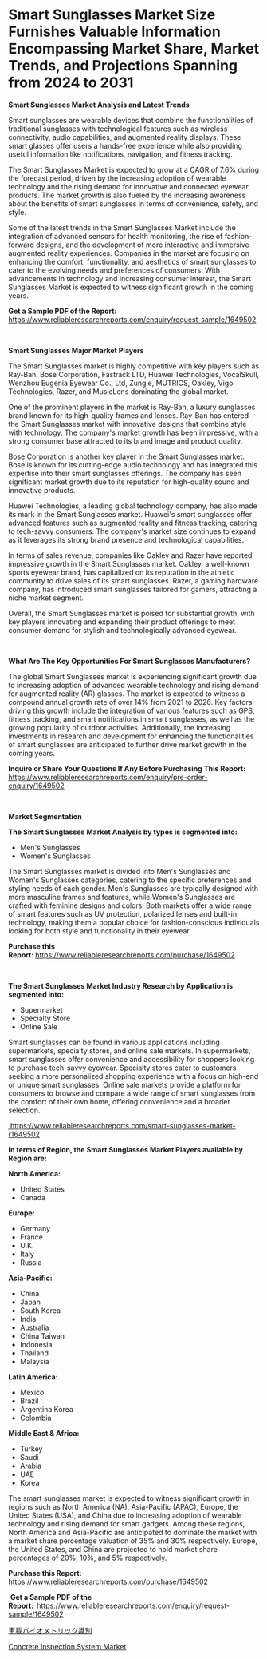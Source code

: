 <p><h1>Smart Sunglasses Market Size Furnishes Valuable Information Encompassing Market Share, Market Trends, and Projections Spanning from 2024 to 2031</h1></p><p><strong>Smart Sunglasses Market Analysis and Latest Trends</strong></p>
<p><p>Smart sunglasses are wearable devices that combine the functionalities of traditional sunglasses with technological features such as wireless connectivity, audio capabilities, and augmented reality displays. These smart glasses offer users a hands-free experience while also providing useful information like notifications, navigation, and fitness tracking.</p><p>The Smart Sunglasses Market is expected to grow at a CAGR of 7.6% during the forecast period, driven by the increasing adoption of wearable technology and the rising demand for innovative and connected eyewear products. The market growth is also fueled by the increasing awareness about the benefits of smart sunglasses in terms of convenience, safety, and style.</p><p>Some of the latest trends in the Smart Sunglasses Market include the integration of advanced sensors for health monitoring, the rise of fashion-forward designs, and the development of more interactive and immersive augmented reality experiences. Companies in the market are focusing on enhancing the comfort, functionality, and aesthetics of smart sunglasses to cater to the evolving needs and preferences of consumers. With advancements in technology and increasing consumer interest, the Smart Sunglasses Market is expected to witness significant growth in the coming years.</p></p>
<p><strong>Get a Sample PDF of the Report:&nbsp;</strong> <a href="https://www.reliableresearchreports.com/enquiry/request-sample/1649502">https://www.reliableresearchreports.com/enquiry/request-sample/1649502</a></p>
<p>&nbsp;</p>
<p><strong>Smart Sunglasses Major Market Players</strong></p>
<p><p>The Smart Sunglasses market is highly competitive with key players such as Ray-Ban, Bose Corporation, Fastrack LTD, Huawei Technologies, VocalSkull, Wenzhou Eugenia Eyewear Co., Ltd, Zungle, MUTRICS, Oakley, Vigo Technologies, Razer, and MusicLens dominating the global market.</p><p>One of the prominent players in the market is Ray-Ban, a luxury sunglasses brand known for its high-quality frames and lenses. Ray-Ban has entered the Smart Sunglasses market with innovative designs that combine style with technology. The company's market growth has been impressive, with a strong consumer base attracted to its brand image and product quality.</p><p>Bose Corporation is another key player in the Smart Sunglasses market. Bose is known for its cutting-edge audio technology and has integrated this expertise into their smart sunglasses offerings. The company has seen significant market growth due to its reputation for high-quality sound and innovative products.</p><p>Huawei Technologies, a leading global technology company, has also made its mark in the Smart Sunglasses market. Huawei's smart sunglasses offer advanced features such as augmented reality and fitness tracking, catering to tech-savvy consumers. The company's market size continues to expand as it leverages its strong brand presence and technological capabilities.</p><p>In terms of sales revenue, companies like Oakley and Razer have reported impressive growth in the Smart Sunglasses market. Oakley, a well-known sports eyewear brand, has capitalized on its reputation in the athletic community to drive sales of its smart sunglasses. Razer, a gaming hardware company, has introduced smart sunglasses tailored for gamers, attracting a niche market segment.</p><p>Overall, the Smart Sunglasses market is poised for substantial growth, with key players innovating and expanding their product offerings to meet consumer demand for stylish and technologically advanced eyewear.</p></p>
<p>&nbsp;</p>
<p><strong>What Are The Key Opportunities For Smart Sunglasses Manufacturers?</strong></p>
<p><p>The global Smart Sunglasses market is experiencing significant growth due to increasing adoption of advanced wearable technology and rising demand for augmented reality (AR) glasses. The market is expected to witness a compound annual growth rate of over 14% from 2021 to 2026. Key factors driving this growth include the integration of various features such as GPS, fitness tracking, and smart notifications in smart sunglasses, as well as the growing popularity of outdoor activities. Additionally, the increasing investments in research and development for enhancing the functionalities of smart sunglasses are anticipated to further drive market growth in the coming years.</p></p>
<p><strong>Inquire or Share Your Questions If Any Before Purchasing This Report:</strong> <a href="https://www.reliableresearchreports.com/enquiry/pre-order-enquiry/1649502">https://www.reliableresearchreports.com/enquiry/pre-order-enquiry/1649502</a></p>
<p>&nbsp;</p>
<p><strong>Market Segmentation</strong></p>
<p><strong>The Smart Sunglasses Market Analysis by types is segmented into:</strong></p>
<p><ul><li>Men's Sunglasses</li><li>Women's Sunglasses</li></ul></p>
<p><p>The Smart Sunglasses market is divided into Men's Sunglasses and Women's Sunglasses categories, catering to the specific preferences and styling needs of each gender. Men's Sunglasses are typically designed with more masculine frames and features, while Women's Sunglasses are crafted with feminine designs and colors. Both markets offer a wide range of smart features such as UV protection, polarized lenses and built-in technology, making them a popular choice for fashion-conscious individuals looking for both style and functionality in their eyewear.</p></p>
<p><strong>Purchase this Report:&nbsp;</strong><a href="https://www.reliableresearchreports.com/purchase/1649502">https://www.reliableresearchreports.com/purchase/1649502</a></p>
<p>&nbsp;</p>
<p><strong>The Smart Sunglasses Market Industry Research by Application is segmented into:</strong></p>
<p><ul><li>Supermarket</li><li>Specialty Store</li><li>Online Sale</li></ul></p>
<p><p>Smart sunglasses can be found in various applications including supermarkets, specialty stores, and online sale markets. In supermarkets, smart sunglasses offer convenience and accessibility for shoppers looking to purchase tech-savvy eyewear. Specialty stores cater to customers seeking a more personalized shopping experience with a focus on high-end or unique smart sunglasses. Online sale markets provide a platform for consumers to browse and compare a wide range of smart sunglasses from the comfort of their own home, offering convenience and a broader selection.</p></p>
<p><a href="https://www.reliableresearchreports.com/smart-sunglasses-market-r1649502">&nbsp;https://www.reliableresearchreports.com/smart-sunglasses-market-r1649502</a></p>
<p><strong>In terms of Region, the Smart Sunglasses Market Players available by Region are:</strong></p>
<p>
    <p> <strong> North America: </strong>
        <ul>
            <li>United States</li>
            <li>Canada</li>
        </ul>
        </p> 
    <p> <strong> Europe: </strong>
        <ul>
            <li>Germany</li>
            <li>France</li>
            <li>U.K.</li>
            <li>Italy</li>
            <li>Russia</li>
        </ul>
        </p> 
    <p> <strong> Asia-Pacific: </strong>
        <ul>
            <li>China</li>
            <li>Japan</li>
            <li>South Korea</li>
            <li>India</li>
            <li>Australia</li>
            <li>China Taiwan</li>
            <li>Indonesia</li>
            <li>Thailand</li>
            <li>Malaysia</li>
        </ul>
        </p> 
    <p> <strong> Latin America: </strong>
        <ul>
            <li>Mexico</li>
            <li>Brazil</li>
            <li>Argentina Korea</li>
            <li>Colombia</li>
        </ul>
        </p> 
    <p> <strong> Middle East & Africa: </strong>
        <ul>
            <li>Turkey</li>
            <li>Saudi</li>
            <li>Arabia</li>
            <li>UAE</li>
            <li>Korea</li>
        </ul>
    </p>
    </p>
<p><p>The smart sunglasses market is expected to witness significant growth in regions such as North America (NA), Asia-Pacific (APAC), Europe, the United States (USA), and China due to increasing adoption of wearable technology and rising demand for smart gadgets. Among these regions, North America and Asia-Pacific are anticipated to dominate the market with a market share percentage valuation of 35% and 30% respectively. Europe, the United States, and China are projected to hold market share percentages of 20%, 10%, and 5% respectively.</p></p>
<p><strong>Purchase this Report: </strong><a href="https://www.reliableresearchreports.com/purchase/1649502">https://www.reliableresearchreports.com/purchase/1649502</a></p>
<p>&nbsp;<strong>Get a Sample PDF of the Report:&nbsp;&nbsp;</strong><a href="https://www.reliableresearchreports.com/enquiry/request-sample/1649502">https://www.reliableresearchreports.com/enquiry/request-sample/1649502</a></p>
<p><strong></strong></p>
<p><p><a href="https://github.com/tubbs463/Market-Research-Report-List-1/blob/main/5996632140811.md">車載バイオメトリック識別</a></p><p><a href="https://view.publitas.com/reportprime-1/concrete-inspection-system-market-research-report-includes-analysis-on-market-size-share-and-growth-rate-at-5-6-cagr-forecasted-from-2024-to-2031/">Concrete Inspection System Market</a></p></p>